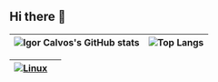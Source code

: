 <style>
td, tr {
    border: 0;
}
</style>

## Hi there 👋

| ![Igor Calvos's GitHub stats](https://github-readme-stats.vercel.app/api?username=igorcalvo&hide=contribs,prs&hide_border=true&hide_rank=false&rank_icon=github&show=reviews,discussions_started,discussions_answered,prs_merged,prs_merged_percentage&theme=gotham) | ![Top Langs](https://github-readme-stats.vercel.app/api/top-langs/?username=igorcalvo&theme=gotham&hide_border=true&layout=pie) |
|-|-|


| [![Linux](https://github-readme-stats.vercel.app/api/pin/?username=igorcalvo&repo=linux&show_owner=true&description_lines_cound=3&theme=gotham&hide_border=true)](https://github.com/igorcalvo/linux) |  |
|-|-|
